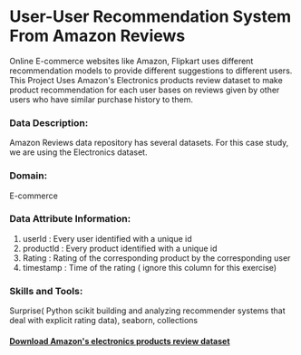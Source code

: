 # User-User Recommendation System From Amazon Reviews

Online E-commerce websites like Amazon, Flipkart uses different recommendation models to provide different suggestions to different users.
This Project Uses Amazon's Electronics products review dataset to make product recommendation for each user bases on reviews given by other
users who have similar purchase history to them.

### Data Description:
Amazon Reviews data repository has several datasets. For this case study, we are using the Electronics dataset.

### Domain:
E-commerce

### Data Attribute Information:
1. userId : Every user identified with a unique id
2. productId : Every product identified with a unique id
3. Rating : Rating of the corresponding product by the corresponding user
4. timestamp : Time of the rating ( ignore this column for this exercise)

### Skills and Tools:

Surprise( Python scikit building and analyzing recommender systems that deal with explicit rating data), seaborn, collections 



#### <a href="https://drive.google.com/file/d/1ClBptsK3V5KgKXtK2GSRzFNAW7GnTPDW/view">Download Amazon's electronics products review dataset</a>
